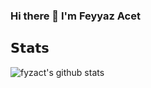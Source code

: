 ### Hi there 👋 I'm Feyyaz Acet

## 𝗦𝘁𝗮𝘁𝘀
![fyzact's github stats](https://github-readme-stats.vercel.app/api?username=fyzact&show_icons=true)
<!--
**fyzact/fyzact** is a ✨ _special_ ✨ repository because its `README.md` (this file) appears on your GitHub profile.

Here are some ideas to get you started:

- 🔭 I’m currently working on ...
- 🌱 I’m currently learning ...
- 👯 I’m looking to collaborate on ...
- 🤔 I’m looking for help with ...
- 💬 Ask me about ...
- 📫 How to reach me: ...
- 😄 Pronouns: ...
- ⚡ Fun fact: ...
-->
